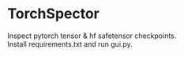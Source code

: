 # TorchSpector
 Inspect pytorch tensor & hf safetensor checkpoints.<br>
 Install requirements.txt and run gui.py.
